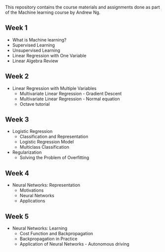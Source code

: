 This repository contains the course materials and assignments done as part of the Machine learning course by Andrew Ng.

## Week 1

- What is Machine learning?
- Supervised Learning
- Unsupervised Learning
- Linear Regression with One Variable
- Linear Algebra Review

## Week 2
- Linear Regression with Multiple Variables
    - Multivariate Linear Regression - Gradient Descent
    - Multivariate Linear Regression - Normal equation
    - Octave tutorial

## Week 3

- Logistic Regression
    - Classification and Representation
    - Logistic Regression Model
    - Multiclass Classification
- Regularization
    - Solving the Problem of Overfitting

## Week 4

- Neural Networks: Representation
    - Motivations
    - Neural Networks
    - Applications
	
## Week 5

- Neural Networks: Learning
    - Cost Function and Backpropagation
    - Backpropagation in Practice
    - Application of Neural Networks - Autonomous driving